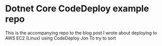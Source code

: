 # Dotnet Core CodeDeploy example repo
This is the accompanying repo to the blog post I wrote about deploying to AWS EC2 (Linux) using CodeDeploy
Jon To try to sort

